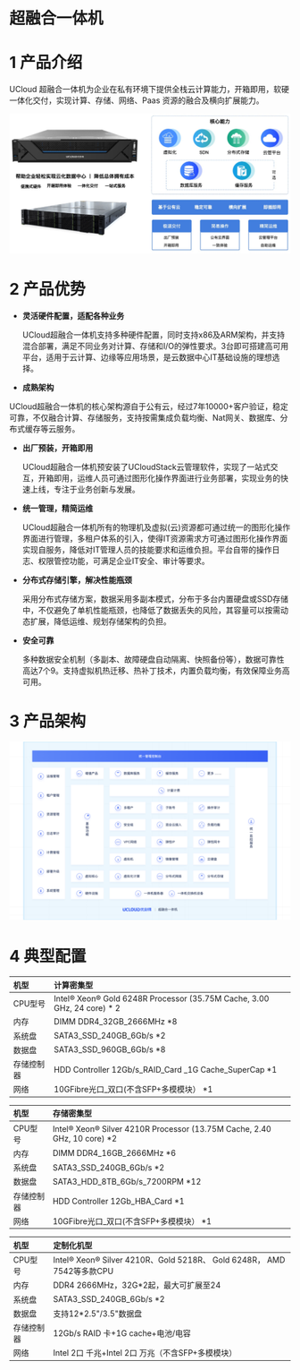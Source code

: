 # 超融合一体机

# 1 产品介绍

UCloud 超融合一体机为企业在私有环境下提供全栈云计算能力，开箱即用，软硬一体化交付，实现计算、存储、网络、Paas 资源的融合及横向扩展能力。

![UHyperBox](../images/utrion/UHyperBox.png)



# 2 产品优势

- **灵活硬件配置，适配各种业务**

  UCloud超融合一体机支持多种硬件配置，同时支持x86及ARM架构，并支持混合部署，满足不同业务对计算、存储和I/O的弹性要求。3台即可搭建高可用平台，适用于云计算、边缘等应用场景，是云数据中心IT基础设施的理想选择。

-  **成熟架构**

  UCloud超融合一体机的核心架构源自于公有云，经过7年10000+客户验证，稳定可靠，不仅融合计算、存储服务，支持按需集成负载均衡、Nat网关、数据库、分布式缓存等云服务。

- **出厂预装，开箱即用**

  UCloud超融合一体机预安装了UCloudStack云管理软件，实现了一站式交互，开箱即用，运维人员可通过图形化操作界面进行业务部署，实现业务的快速上线，专注于业务创新与发展。

- **统一管理，精简运维**

  UCloud超融合一体机所有的物理机及虚拟(云)资源都可通过统一的图形化操作界面进行管理，多租户体系的引入，使得IT资源需求方可通过图形化操作界面实现自服务，降低对IT管理人员的技能要求和运维负担。平台自带的操作日志、权限管控功能，可满足企业IT安全、审计等要求。

- **分布式存储引擎，解决性能瓶颈**

  采用分布式存储方案，数据采用多副本模式，分布于多台内置硬盘或SSD存储中，不仅避免了单机性能瓶颈，也降低了数据丢失的风险，其容量可以按需动态扩展，降低运维、规划存储架构的负担。

- **安全可靠**

  多种数据安全机制（多副本、故障硬盘自动隔离、快照备份等），数据可靠性高达7个9。支持虚拟机热迁移、热补丁技术，内置负载均衡，有效保障业务高可用。

# 3 产品架构

![UHyperBoxArch](../images/utrion/UHyperBoxArch.png)



# 4 典型配置

| 机型       | 计算密集型                                                   |
| :--------- | :----------------------------------------------------------- |
| CPU型号    | Intel® Xeon® Gold 6248R Processor (35.75M Cache, 3.00 GHz, 24 core) * 2 |
| 内存       | DIMM DDR4_32GB_2666MHz *8                                    |
| 系统盘     | SATA3_SSD_240GB_6Gb/s *2                                     |
| 数据盘     | SATA3_SSD_960GB_6Gb/s *8                                     |
| 存储控制器 | HDD Controller 12Gb/s_RAID_Card _1G Cache_SuperCap *1        |
| 网络       | 10GFibre光口_双口(不含SFP+多模模块） *1                      |

| 机型       | 存储密集型                                                   |
| :--------- | :----------------------------------------------------------- |
| CPU型号    | Intel® Xeon® Silver 4210R Processor (13.75M Cache, 2.40 GHz, 10 core) *2 |
| 内存       | DIMM DDR4_16GB_2666MHz *6                                    |
| 系统盘     | SATA3_SSD_240GB_6Gb/s *2                                     |
| 数据盘     | SATA3_HDD_8TB_6Gb/s_7200RPM *12                              |
| 存储控制器 | HDD Controller 12Gb_HBA_Card *1                              |
| 网络       | 10GFibre光口_双口(不含SFP+多模模块） *1                      |

| 机型       | 定制化机型                                                   |
| :--------- | :----------------------------------------------------------- |
| CPU型号    | Intel® Xeon® Silver 4210R、Gold 5218R、 Gold 6248R， AMD 7542等多款CPU |
| 内存       | DDR4 2666MHz，32G*2起，最大可扩展至24                        |
| 系统盘     | SATA3_SSD_240GB_6Gb/s *2                                     |
| 数据盘     | 支持12*2.5"/3.5"数据盘                                       |
| 存储控制器 | 12Gb/s RAID 卡+1G cache+电池/电容                            |
| 网络       | Intel 2口 千兆+Intel 2口 万兆（不含SFP+多模模块）            |

